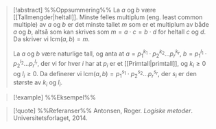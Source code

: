 
> [!abstract] %%Oppsummering%%
> La $a$ og $b$ være [[Tallmengder|heltall]]. Minste felles multiplum (eng. least common multiple) av $a$ og $b$ er det minste tallet $m$ som er et multiplum av både $a$ og $b$, altså som kan skrives som $m = a\cdot c = b\cdot d$ for heltall $c$ og $d$. Da skriver vi $\text{lcm}(a, b) = m$.
>
>La $a$ og $b$ være naturlige tall, og anta at 
$a = p_{1}^{k_{1}} \cdot p_{2}^{k_{2}}\ldots p_{r}^{k_{r}}$,
$b = p_{1}^{l_{1}}\cdot p_{2}^{l_{2}}\ldots p_{r}^{l_{r}}$, 
der vi for hver $i$ har at $p_i$ er et [[Primtall|primtall]], og $k_i \geqslant 0$ og $l_i \geqslant 0$. Da definerer vi 
$\text{lcm}(a, b) = p_{1}^{s_{1}}\cdot p_2^{s_{2}}\ldots p_r^{s_{r}}$, der $s_i$ er den største av $k_i$ og $l_i$.

> [!example] %%Eksempel%%
> 

> [!quote] %%Referanser%%
>Antonsen, Roger. *Logiske metoder*. Universitetsforlaget, 2014.
